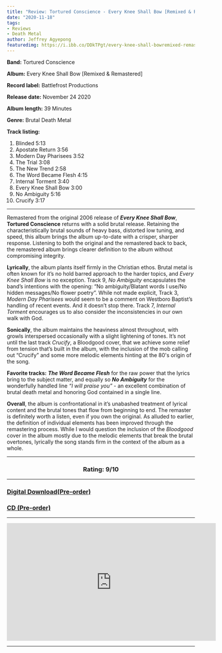 ```yaml
---
title: "Review: Tortured Conscience - Every Knee Shall Bow [Remixed & Remastered]"
date: "2020-11-18"
tags:
- Reviews
- Death Metal
author: Jeffrey Agyepong
featuredimg: https://i.ibb.co/DDkTPgt/every-knee-shall-bowremixed-remastered.jpg
---
```


**Band:** Tortured Conscience

**Album:** Every Knee Shall Bow \[Remixed & Remastered\]

**Record label:** Battlefrost Productions

**Release date:** November 24 2020

**Album length:** 39 Minutes

**Genre:** Brutal Death Metal

**Track listing:** 

1. Blinded 5:13
2. Apostate Return 3:56
3. Modern Day Pharisees 3:52
4. The Trial 3:08
5. The New Trend 2:58
6. The Word Became Flesh 4:15
7. Internal Torment 3:40
8. Every Knee Shall Bow 3:00
9. No Ambiguity 5:16
10. Crucify 3:17

* * *

Remastered from the original 2006 release of **_Every Knee Shall Bow_**, **Tortured Conscience** returns with a solid brutal release. Retaining the characteristically brutal sounds of heavy bass, distorted low tuning, and speed, this album brings the album up-to-date with a crisper, sharper response. Listening to both the original and the remastered back to back, the remastered album brings clearer definition to the album without compromising integrity. 

**Lyrically**, the album plants itself firmly in the Christian ethos. Brutal metal is often known for it’s no hold barred approach to the harder topics, and _Every Knee Shall Bow_ is no exception. Track 9, _No Ambiguity_ encapsulates the band’s intentions with the opening: “No ambiguity/Blatant words I use/No hidden messages/No flower poetry”. While not made explicit, Track 3, _Modern Day Pharisees_ would seem to be a comment on Westboro Baptist’s handling of recent events. And it doesn’t stop there. Track 7, _Internal Torment_ encourages us to also consider the inconsistencies in our own walk with God. 

**Sonically**, the album maintains the heaviness almost throughout, with growls interspersed occasionally with a slight lightening of tones. It’s not until the last track _Crucify_, a Bloodgood cover, that we achieve some relief from tension that’s built in the album, with the inclusion of the mob calling out “Crucify” and some more melodic elements hinting at the 80's origin of the song. 

**Favorite tracks:** **_The Word Became Flesh_** for the raw power that the lyrics bring to the subject matter, and equally so **_No Ambiguity_** for the wonderfully handled line _“I will praise you”_ - an excellent combination of brutal death metal and honoring God contained in a single line. 

**Overall**, the album is confrontational in it’s unabashed treatment of lyrical content and the brutal tones that flow from beginning to end. The remaster is definitely worth a listen, even if you own the original. As alluded to earlier, the definition of individual elements has been improved through the remastering process. While I would question the inclusion of the _Bloodgood_ cover in the album mostly due to the melodic elements that break the brutal overtones, lyrically the song stands firm in the context of the album as a whole. 

<hr>
<h3 style="text-align:center;">Rating: 9/10</h3>
<hr>

### [Digital Download(Pre-order)](https://battlefrost.com/product/every-knee-shall-bow-download/)

### [CD (Pre-order)](https://battlefrost.com/product/every-knee-shall-bow-cd/)

* * *

<iframe src="https://www.youtube.com/embed/tCOp4dP3peY" width="560" height="315" frameborder="0"></iframe>

* * *
